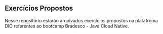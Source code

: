 ## Exercícios Propostos
  Nesse repositório estarão arquivados exercícios propostos na platafroma DIO referentes ao bootcamp Bradesco - Java Cloud Native.

